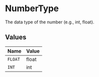 # NumberType

The data type of the number (e.g., int, float).


## Values

| Name    | Value   |
| ------- | ------- |
| `FLOAT` | float   |
| `INT`   | int     |